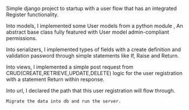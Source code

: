 Simple django project to startup with a user flow that has an integrated Register functionality.

Into models, I implemented some User models from a python module , An abstract base class fully featured with User model
admin-compliant permissions.

Into serializers, I implemented types of fields with a create definition and validation password through simple 
statements like If, Raise and Return.

Into views, I implemented a simple post request from CRUD(CREATE,RETRIEVE,UPDATE,DELETE) logic for the user registration
with a statement Return within response.

Into url, I declared the path that this user registration will flow through.

```
Migrate the data into db and run the server.
```